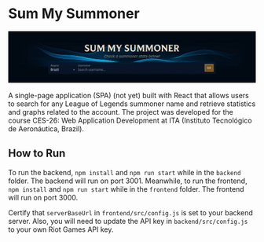# Sum My Summoner

![Sum My Summoner screenshot](./preview.png)

A single-page application (SPA) (not yet) built with React that allows users to search for any League of Legends summoner name and retrieve statistics and graphs related to the account. The project was developed for the course CES-26: Web Application Development at ITA (Instituto Tecnológico de Aeronáutica, Brazil). 

## How to Run

To run the backend, `npm install` and `npm run start` while in the `backend` folder. The backend will run on port 3001. Meanwhile, to run the frontend, `npm install` and `npm run start` while in the `frontend` folder. The frontend will run on port 3000. 

Certify that `serverBaseUrl` in `frontend/src/config.js` is set to your backend server. Also, you will need to update the API key in `backend/src/config.js` to your own Riot Games API key.

